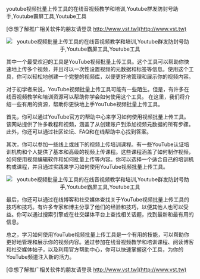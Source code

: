 youtube视频批量上传工具的在线音视频教学和培训,Youtube群发防封号助手,Youtube霸屏工具,Youtube工具

[😍想了解推广相关软件的朋友请登录 http://www.vst.tw](http://www.vst.tw)

 <center><img src="https://vst.tw/MP4/tuiguang/png/7.png" alt="youtube视频批量上传工具的在线音视频教学和培训,Youtube群发防封号助手,Youtube霸屏工具,Youtube工具"></center>

其中一个最受欢迎的工具是YouTube视频批量上传工具。这个工具可以帮助你快速地上传多个视频，并且可以一次性设置视频的元数据和标签等信息。使用这个工具，你可以轻松地创建一个完整的视频库，以便更好地管理和展示你的视频内容。

对于初学者来说，YouTube视频批量上传工具可能有一些陌生。但是，有许多在线音视频教学和培训资源可以帮助你学会如何使用这个工具。 在这里，我们将介绍一些有用的资源，帮助你更快地上手YouTube视频批量上传工具。

首先，你可以通过YouTube官方的帮助中心来学习如何使用视频批量上传工具。该网站提供了许多教程和视频，涵盖了从创建账户到添加视频元数据的所有步骤。此外，你还可以通过社区论坛、FAQ和在线帮助中心找到答案。

其次，你可以参加一些线上或线下的视频上传培训课程。有一些YouTube认证培训机构和个人提供了基本和高级的视频上传课程。这些课程涵盖了如何制作视频，如何使用视频编辑软件和如何批量上传等内容。你可以选择一个适合自己的培训机构或课程，并且通过实践来学习如何使用YouTube视频批量上传工具。

 <center><img src="https://vst.tw/MP4/tuiguang/png/0.png" alt="youtube视频批量上传工具的在线音视频教学和培训,Youtube群发防封号助手,Youtube霸屏工具,Youtube工具"></center>

最后，你还可以通过在线博客和社交媒体查找关于YouTube视频批量上传工具的技巧和技巧。有许多专家和博主分享了他们的经验和技巧，以便其他人也可以受益。你可以通过搜索引擎或在社交媒体平台上查找相关话题，找到最新和最有用的信息。

总之，学习如何使用YouTube视频批量上传工具是一个有用的技能，可以帮助你更好地管理和展示你的视频内容。通过参加在线音视频教学和培训课程、阅读博客和社交媒体帖子，以及利用官方帮助中心，你可以快速掌握这个工具，为你的YouTube频道注入新的活力。

[😍想了解推广相关软件的朋友请登录 http://www.vst.tw](http://www.vst.tw)




